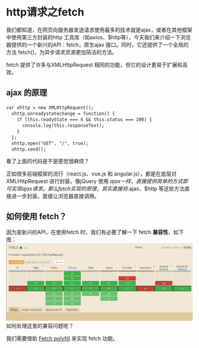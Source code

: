 # http请求之fetch

我们都知道，在网页向服务器发送请求使用最多的技术就是ajax，或者在其他框架中使用第三方封装的http 工具库（如axios、$http等），今天我们来介绍一下浏览器提供的一个新兴的API：fetch，原生ajax 接口。同时，它还提供了一个全局的方法 fetch\(\)，为异步请求资源更加简洁的方法。

fetch 提供了许多与XMLHttpRequest 相同的功能，但它的设计更易于扩展和高效。

## ajax 的原理

```
var xhttp = new XMLHttpRequest();
  xhttp.onreadystatechange = function() {
    if (this.readyState === 4 && this.status === 200) {
      console.log(this.responseText);
    }
  };
  xhttp.open("GET", "/", true);
  xhttp.send();
```

看了上面的代码是不是感觉很麻烦？

正如很多前端框架的流行（react.js、vue.js 和 angular.js），都是在底层对 XMLHttpRequest 进行封装，像jQuery 使用$.ajax 一样，直接提供简单的方式即可实现ajax 请求，那么fetch 实现的原理，其实直接将$.ajax、$http 等这些方法直接进一步封装，直接让浏览器直接调用。

## 如何使用 fetch？

因为是新兴的API，在使用fetch 时，我们有必要了解一下 fetch **兼容性**，如下图：![](/assets/fetch.png)如何处理这里的兼容问题呢？

我们需要借助 [Fetch polyfill](https://github.com/github/fetch) 来实现 fetch 功能。















































